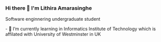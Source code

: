 ### Hi there 👋 I'm Lithira Amarasinghe

<!--
**Lithira-Amarasinghe/Lithira-Amarasinghe** is a ✨ _special_ ✨ repository because its `README.md` (this file) appears on your GitHub profile.

Here are some ideas to get you started:

- 🔭 I’m currently working on ...
- 🌱 I’m currently learning ...
- 👯 I’m looking to collaborate on ...
- 🤔 I’m looking for help with ...
- 💬 Ask me about ...
- 📫 How to reach me: ...
- 😄 Pronouns: ...
- ⚡ Fun fact: ...
-->

<p>Software enginnering undergraduate student</p>
- 🌱 I’m currently learning in Informatics Institute of Technology which is affilated with University of Westminster in UK

